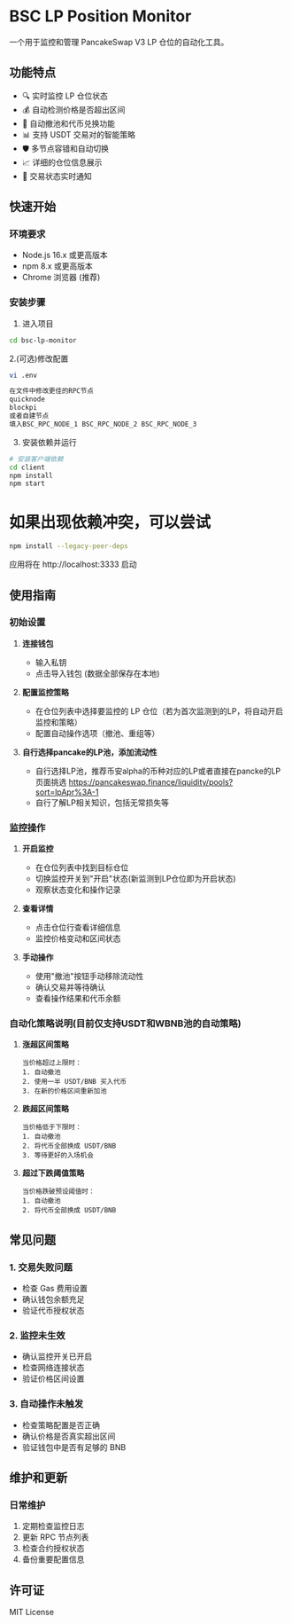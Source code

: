 # BSC LP Position Monitor

一个用于监控和管理 PancakeSwap V3 LP 仓位的自动化工具。

## 功能特点

- 🔍 实时监控 LP 仓位状态
- 💰 自动检测价格是否超出区间
- 🔄 自动撤池和代币兑换功能
- 📊 支持 USDT 交易对的智能策略
- 🛡️ 多节点容错和自动切换
- 📈 详细的仓位信息展示
- 🔔 交易状态实时通知

## 快速开始

### 环境要求
- Node.js 16.x 或更高版本
- npm 8.x 或更高版本
- Chrome 浏览器 (推荐)

### 安装步骤

1. 进入项目
```bash
cd bsc-lp-monitor
```

2.(可选)修改配置
```bash
vi .env

在文件中修改更佳的RPC节点
quicknode
blockpi
或者自建节点
填入BSC_RPC_NODE_1 BSC_RPC_NODE_2 BSC_RPC_NODE_3
```

3. 安装依赖并运行
```bash
# 安装客户端依赖
cd client
npm install
npm start
```

# 如果出现依赖冲突，可以尝试
```bash
npm install --legacy-peer-deps
```

应用将在 http://localhost:3333 启动

## 使用指南

### 初始设置

1. **连接钱包**
   - 输入私钥
   - 点击导入钱包
   (数据全部保存在本地)

2. **配置监控策略**
   - 在仓位列表中选择要监控的 LP 仓位（若为首次监测到的LP，将自动开启监控和策略）
   - 配置自动操作选项（撤池、重组等）

3. **自行选择pancake的LP池，添加流动性**
   - 自行选择LP池，推荐币安alpha的币种对应的LP或者直接在pancke的LP页面挑选 https://pancakeswap.finance/liquidity/pools?sort=lpApr%3A-1
   - 自行了解LP相关知识，包括无常损失等

### 监控操作

1. **开启监控**
   - 在仓位列表中找到目标仓位
   - 切换监控开关到"开启"状态(新监测到LP仓位即为开启状态)
   - 观察状态变化和操作记录

2. **查看详情**
   - 点击仓位行查看详细信息
   - 监控价格变动和区间状态

3. **手动操作**
   - 使用"撤池"按钮手动移除流动性
   - 确认交易并等待确认
   - 查看操作结果和代币余额

### 自动化策略说明(目前仅支持USDT和WBNB池的自动策略)

1. **涨超区间策略**
   ```
   当价格超过上限时：
   1. 自动撤池
   2. 使用一半 USDT/BNB 买入代币
   3. 在新的价格区间重新加池
   ```

2. **跌超区间策略**
   ```
   当价格低于下限时：
   1. 自动撤池
   2. 将代币全部换成 USDT/BNB
   3. 等待更好的入场机会
   ```

3. **超过下跌阈值策略**
   ```
   当价格跌破预设阈值时：
   1. 自动撤池
   2. 将代币全部换成 USDT/BNB
   ```

## 常见问题

### 1. 交易失败问题
- 检查 Gas 费用设置
- 确认钱包余额充足
- 验证代币授权状态

### 2. 监控未生效
- 确认监控开关已开启
- 检查网络连接状态
- 验证价格区间设置

### 3. 自动操作未触发
- 检查策略配置是否正确
- 确认价格是否真实超出区间
- 验证钱包中是否有足够的 BNB

## 维护和更新

### 日常维护
1. 定期检查监控日志
2. 更新 RPC 节点列表
3. 检查合约授权状态
4. 备份重要配置信息

## 许可证

MIT License 
